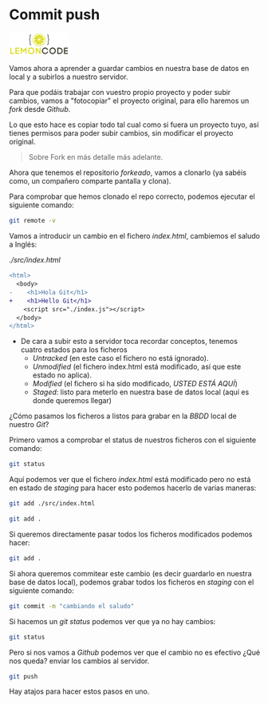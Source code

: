 # Commit push

<img src="../content/logo.png" width="120px">

<div style="page-break-before:always"></div>

Vamos ahora a aprender a guardar cambios en nuestra base de datos en local y a subirlos a nuestro servidor.

Para que podáis trabajar con vuestro propio proyecto y poder subir cambios, vamos a "fotocopiar" el proyecto original, para ello haremos un *fork* desde *Github*.

Lo que esto hace es copiar todo tal cual como si fuera un proyecto tuyo, así tienes permisos para poder subir cambios, sin modificar el proyecto original.

> Sobre Fork en más detalle más adelante.

Ahora que tenemos el repositorio *forkeado*, vamos a clonarlo (ya sabéis como, un compañero comparte pantalla y clona).

Para comprobar que hemos clonado el repo correcto, podemos ejecutar el siguiente comando:

```bash
git remote -v
```

Vamos a introducir un cambio en el fichero _index.html_, cambiemos el saludo a Inglés:

_./src/index.html_

```diff
<html>
  <body>
-    <h1>Hola Git</h1>
+    <h1>Hello Git</h1>
    <script src="./index.js"></script>
  </body>
</html>
```

- De cara a subir esto a servidor toca recordar conceptos, tenemos cuatro estados para los ficheros
  - *Untracked* (en este caso el fichero no está ignorado).
  - *Unmodified* (el fichero index.html está modificado, así que este estado no aplica).
  - *Modified* (el fichero si ha sido modificado, _USTED ESTÁ AQUÍ_)
  - *Staged*: listo para meterlo en nuestra base de datos local (aquí 
  es donde queremos llegar)

¿Cómo pasamos los ficheros a listos para grabar en la *BBDD* local de nuestro *Git*?

Primero vamos a comprobar el status de nuestros ficheros con el siguiente comando:

```bash
git status
```

Aquí podemos ver que el fichero _index.html_ está modificado pero no está en estado de _staging_ para hacer esto podemos hacerlo de varias maneras:

```bash
git add ./src/index.html
```

```bash
git add .
```

Si queremos directamente  pasar todos los ficheros modificados podemos hacer: 

```bash
git add .
```

Si ahora queremos commitear este cambio (es decir guardarlo en nuestra base de datos local), podemos grabar todos los ficheros en *staging* con el siguiente comando:

```bash
git commit -m "cambiando el saludo"
```

Si hacemos un *git status* podemos ver que ya no hay cambios:

```bash
git status
```

Pero si nos vamos a *Github* podemos ver que el cambio no es efectivo
¿Qué nos queda? enviar los cambios al servidor.

```bash
git push 
```

Hay atajos para hacer estos pasos en uno.

